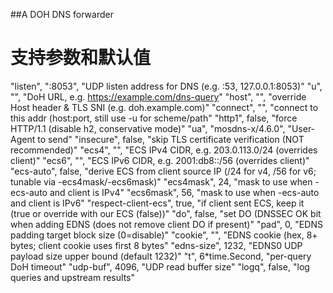 ##A DOH DNS forwarder

# 支持参数和默认值

"listen", ":8053", "UDP listen address for DNS (e.g. :53, 127.0.0.1:8053)"
"u", "", "DoH URL, e.g. https://example.com/dns-query"
"host", "", "override Host header & TLS SNI (e.g. doh.example.com)"
"connect", "", "connect to this addr (host:port, still use -u for scheme/path"
"http1", false, "force HTTP/1.1 (disable h2, conservative mode)"
"ua", "mosdns-x/4.6.0", "User-Agent to send"
"insecure", false, "skip TLS certificate verification (NOT recommended)"
"ecs4", "", "ECS IPv4 CIDR, e.g. 203.0.113.0/24 (overrides client)"
"ecs6", "", "ECS IPv6 CIDR, e.g. 2001:db8::/56 (overrides client)"
"ecs-auto", false, "derive ECS from client source IP (/24 for v4, /56 for v6; tunable via -ecs4mask/-ecs6mask)"
"ecs4mask", 24, "mask to use when -ecs-auto and client is IPv4"
"ecs6mask", 56, "mask to use when -ecs-auto and client is IPv6"
"respect-client-ecs", true, "if client sent ECS, keep it (true or override with our ECS (false))"
"do", false, "set DO (DNSSEC OK bit when adding EDNS (does not remove client DO if present)"
"pad", 0, "EDNS padding target block size (0=disable)"
"cookie", "", "EDNS cookie (hex, 8+ bytes; client cookie uses first 8 bytes"
"edns-size", 1232, "EDNS0 UDP payload size upper bound (default 1232)"
"t", 6*time.Second, "per-query DoH timeout"
"udp-buf", 4096, "UDP read buffer size"
"logq", false, "log queries and upstream results"
